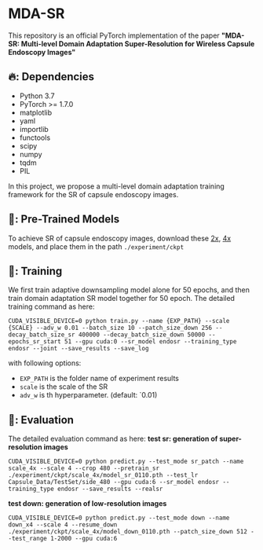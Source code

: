 # MDA-SR
This repository is an official PyTorch implementation of the paper **"MDA-SR: Multi-level Domain Adaptation Super-Resolution for Wireless Capsule Endoscopy Images"**

## 🔥: Dependencies
* Python 3.7
* PyTorch >= 1.7.0
* matplotlib
* yaml
* importlib
* functools
* scipy
* numpy
* tqdm
* PIL

In this project, we propose a multi-level domain adaptation training framework for the SR of capsule endoscopy images.

## 🚉: Pre-Trained Models

To achieve SR of capsule endoscopy images, download these [2x](https://drive.google.com/drive/folders/1jfKLOgH47ZqiCgX6bkcBnEFkhvKraRoa?usp=sharing), [4x](https://drive.google.com/drive/folders/1URuR8R3C3Gp6PWXzyKkpwdejwD2h3Yp3?usp=sharing) models, and place them in the path `./experiment/ckpt`
## 🚋: Training

We first train adaptive downsampling model alone for 50 epochs, and then train domain adaptation SR model together for 50 epoch.
The detailed training command as here:
```
CUDA_VISIBLE_DEVICE=0 python train.py --name {EXP_PATH} --scale {SCALE} --adv_w 0.01 --batch_size 10 --patch_size_down 256 --decay_batch_size_sr 400000 --decay_batch_size_down 50000 --epochs_sr_start 51 --gpu cuda:0 --sr_model endosr --training_type endosr --joint --save_results --save_log
```
with following options:
- `EXP_PATH` is the folder name of experiment results
- `scale` is the scale of the SR
- `adv_w` is th hyperparameter. (default: `0.01)

## 🧩: Evaluation

The detailed evaluation command as here:
**test sr: generation of super-resolution images**
```
CUDA_VISIBLE_DEVICE=0 python predict.py --test_mode sr_patch --name scale_4x --scale 4 --crop 480 --pretrain_sr ./experiment/ckpt/scale_4x/model_sr_0110.pth --test_lr Capsule_Data/TestSet/side_480 --gpu cuda:6 --sr_model endosr --training_type endosr --save_results --realsr
```
**test down: generation of low-resolution images**
```
CUDA_VISIBLE_DEVICE=0 python predict.py --test_mode down --name down_x4 --scale 4 --resume_down ./experiment/ckpt/scale_4x/model_down_0110.pth --patch_size_down 512 --test_range 1-2000 --gpu cuda:6
```
